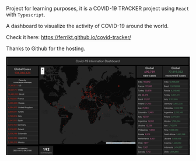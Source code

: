 Project for learning purposes, it is a COVID-19 TRACKER project using `React` with `Typescript`.

A dashboard to visualize the activity of COVID-19 around the world.

Check it here: https://ferrikt.github.io/covid-tracker/

Thanks to Github for the hosting.

<a href="https://ferrikt.github.io/covid-tracker/" target="_blank">
    <img src="./public/dashboard.png">
</a>
